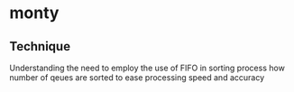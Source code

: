# monty

## Technique
Understanding the need to employ the use of FIFO in sorting process
how number of qeues are sorted to ease processing speed and accuracy
